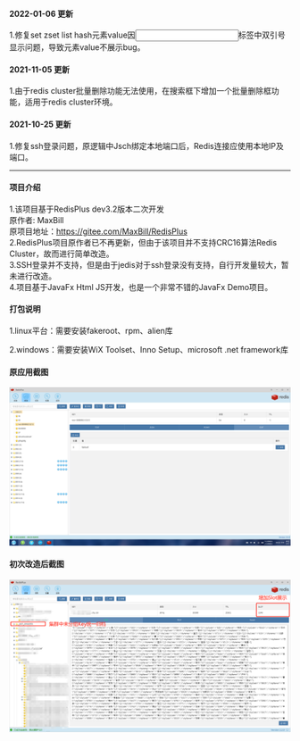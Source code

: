 #### 2022-01-06 更新
1.修复set zset list hash元素value因<input>标签中双引号显示问题，导致元素value不展示bug。

#### 2021-11-05 更新
1.由于redis cluster批量删除功能无法使用，在搜索框下增加一个批量删除框功能，适用于redis cluster环境。

#### 2021-10-25 更新
1.修复ssh登录问题，原逻辑中Jsch绑定本地端口后，Redis连接应使用本地IP及端口。

--------------------------------
#### 项目介绍
1.该项目基于RedisPlus dev3.2版本二次开发<br/>
原作者: MaxBill<br/>
原项目地址：https://gitee.com/MaxBill/RedisPlus<br/>
2.RedisPlus项目原作者已不再更新，但由于该项目并不支持CRC16算法Redis Cluster，故而进行简单改造。<br/>
3.SSH登录并不支持，但是由于jedis对于ssh登录没有支持，自行开发量较大，暂未进行改造。<br/>
4.项目基于JavaFx Html JS开发，也是一个非常不错的JavaFx Demo项目。


#### 打包说明

1.linux平台：需要安装fakeroot、rpm、alien库

2.windows：需要安装WiX Toolset、Inno Setup、microsoft .net framework库

#### 原应用截图
<p><img alt="" src="https://raw.githubusercontent.com/JazzHeric/RedisPlusForCluster/master/src/main/deploy/package/windows/original_desktop.jpeg" /></p>

#### 初次改造后截图

<p><img alt="" src="https://raw.githubusercontent.com/JazzHeric/RedisPlusForCluster/master/src/main/deploy/package/windows/new_desktop.png" /></p>


